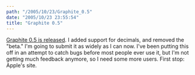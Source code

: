 ```yaml
---
path: "/2005/10/23/Graphite_0.5" 
date: "2005/10/23 23:55:54" 
title: "Graphite 0.5" 
---
```

<p><a href="http://www.randomchaos.com/software/dashboard/graphite/">Graphite 0.5 is released</a>. I added support for decimals, and removed the "beta." I'm going to submit it as widely as I can now. I've been putting this off in an attempt to catch bugs before most people ever use it, but I'm not getting much feedback anymore, so I need some more users. First stop: Apple's site.</p>